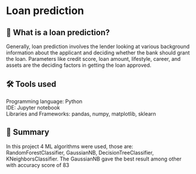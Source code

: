 # Loan prediction

## :page_with_curl: What is a loan prediction?
<p align='left'>
  Generally, loan prediction involves the lender looking at various background information about the applicant and deciding whether the bank should grant the loan. Parameters like credit score, loan amount, lifestyle, career, and assets are the deciding factors in getting the loan approved.
</p>

## :hammer_and_wrench: Tools used 

Programming language: Python</br>
IDE: Jupyter notebook</br>
Libraries and Frameworks: pandas, numpy, matplotlib, sklearn

## :page_with_curl: Summary

In this project 4 ML algorithms were used, those are: RandomForestClassifier, GaussianNB, DecisionTreeClassifier, KNeighborsClassifier. The GaussianNB gave the best result among other with accuracy score of 83 


